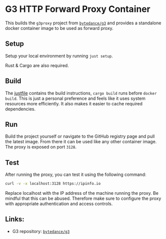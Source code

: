 # G3 HTTP Forward Proxy Container

This builds the `g3proxy` project from [`bytedance/g3`](https://github.com/bytedance/g3) and provides a standalone docker container image to be used as forward proxy.

## Setup

Setup your local environment by running `just setup`.

Rust & Cargo are also required.

## Build

The [justfile](justfile) contains the build instructions, `cargo build` runs before `docker build`. This is just a personal preference and feels like it uses system resources more efficiently. It also makes it easier to cache required dependencies.

## Run

Build the project yourself or navigate to the GitHub registry page and pull the latest image. From there it can be used like any other container image. The proxy is exposed on port `3128`.

## Test

After running the proxy, you can test it using the following command:

```bash
curl -v -x localhost:3128 https://ipinfo.io
```

Replace localhost with the IP address of the machine running the proxy.
Be mindful that this can be abused. Therefore make sure to configure the proxy with appropriate authentication and access controls.

## Links:

- G3 repository: [`bytedance/g3`](https://github.com/bytedance/g3)
